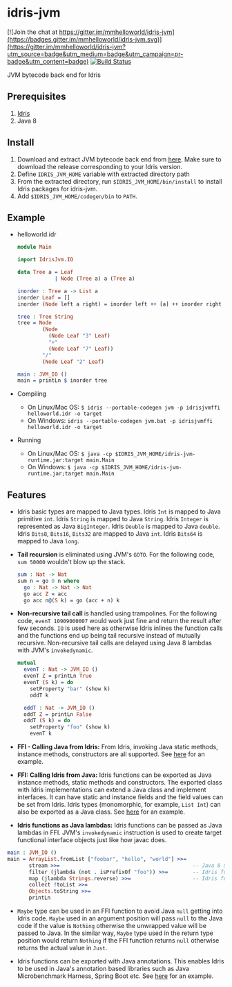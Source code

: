# idris-jvm

[![Join the chat at https://gitter.im/mmhelloworld/idris-jvm](https://badges.gitter.im/mmhelloworld/idris-jvm.svg)](https://gitter.im/mmhelloworld/idris-jvm?utm_source=badge&utm_medium=badge&utm_campaign=pr-badge&utm_content=badge) [![Build Status](https://travis-ci.org/mmhelloworld/idris-jvm.svg?branch=master)](https://travis-ci.org/mmhelloworld/idris-jvm)

JVM bytecode back end for Idris

## Prerequisites

1. [Idris](https://github.com/idris-lang/Idris-dev)
2. Java 8

## Install
1. Download and extract JVM bytecode back end from [here](https://github.com/mmhelloworld/idris-jvm/releases). Make sure to download the release corresponding to your Idris version.
2. Define `IDRIS_JVM_HOME` variable with extracted directory path
3. From the extracted directory, run `$IDRIS_JVM_HOME/bin/install` to install Idris packages for idris-jvm.
4. Add `$IDRIS_JVM_HOME/codegen/bin` to `PATH`.

## Example

* helloworld.idr

    ```idris
    module Main

    import IdrisJvm.IO

    data Tree a = Leaf
                | Node (Tree a) a (Tree a)

    inorder : Tree a -> List a
    inorder Leaf = []
    inorder (Node left a right) = inorder left ++ [a] ++ inorder right

    tree : Tree String
    tree = Node
            (Node
              (Node Leaf "3" Leaf)
              "+"
              (Node Leaf "7" Leaf))
            "/"
            (Node Leaf "2" Leaf)

    main : JVM_IO ()
    main = printLn $ inorder tree
    ```

* Compiling
    * On Linux/Mac OS:  `$ idris --portable-codegen jvm -p idrisjvmffi helloworld.idr -o target`
    * On Windows:  `idris --portable-codegen jvm.bat -p idrisjvmffi helloworld.idr -o target`

* Running
    * On Linux/Mac OS:  `$ java -cp $IDRIS_JVM_HOME/idris-jvm-runtime.jar:target main.Main`
    * On Windows:  `$ java -cp $IDRIS_JVM_HOME/idris-jvm-runtime.jar;target main.Main`

## Features

* Idris basic types are mapped to Java types. Idris `Int` is mapped to Java primitive `int`. Idris `String` is mapped to Java `String`. Idris `Integer` is represented as Java `BigInteger`.
Idris `Double` is mapped to Java `double`. Idris `Bits8`, `Bits16`, `Bits32` are mapped to Java `int`.
Idris `Bits64` is mapped to Java `long`.

* **Tail recursion** is eliminated using JVM's `GOTO`. For the following code, `sum 50000` wouldn't blow up the stack.
    ```idris
    sum : Nat -> Nat
    sum n = go 0 n where
      go : Nat -> Nat -> Nat
      go acc Z = acc
      go acc n@(S k) = go (acc + n) k
    ```

* **Non-recursive tail call** is handled using trampolines. For the following code, `evenT 10909000007` would work just fine and return the result after few seconds. `IO` is used here as otherwise Idris inlines the function calls and the functions end up being tail recursive instead of mutually recursive. Non-recursive tail calls are delayed using Java 8 lambdas with JVM's `invokedynamic`.

    ```idris
    mutual
      evenT : Nat -> JVM_IO ()
      evenT Z = printLn True
      evenT (S k) = do
        setProperty "bar" (show k)
        oddT k

      oddT : Nat -> JVM_IO ()
      oddT Z = printLn False
      oddT (S k) = do
        setProperty "foo" (show k)
        evenT k
    ```
* **FFI - Calling Java from Idris:** From Idris, invoking Java static methods, instance methods, constructors are all supported.
See [here](https://github.com/mmhelloworld/idris-jvm/blob/master/idris-jvm-integration-test/src/test/resources/idris-test-sources/ffi/ffi.idr) for an example.

* **FFI: Calling Idris from Java:** Idris functions can be exported as Java instance methods, static methods and constructors. The exported class with Idris implementations can extend a Java class and implement interfaces. It can have static and instance fields and the field values can be set from Idris. Idris types (monomorphic, for example, `List Int`) can also be exported as a Java class. See [here](https://github.com/mmhelloworld/idris-jvm/blob/master/idris-jvm-integration-test/src/test/resources/idris-test-sources/ffi/ffi.idr) for an example.

* **Idris functions as Java lambdas:** Idris functions can be passed as Java lambdas in FFI. JVM's `invokedynamic` instruction is used to create target functional interface objects just like how javac does.

```idris
main : JVM_IO ()
main = ArrayList.fromList ["foobar", "hello", "world"] >>=
       stream >>=                                           -- Java 8 Stream from Java's ArrayList
       filter (jlambda (not . isPrefixOf "foo")) >>=        -- Idris function as Java "Predicate" lambda
       map (jlambda Strings.reverse) >>=                    -- Idris function as Java "Function" lambda
       collect !toList >>=
       Objects.toString >>=
       printLn
```

* `Maybe` type can be used in an FFI function to avoid Java `null` getting into Idris code. `Maybe` used in an
argument position will pass `null` to the Java code if the value is `Nothing` otherwise the unwrapped value will be passed to
Java. In the similar way, `Maybe` type used in the return type position would return `Nothing` if the FFI function returns `null` otherwise returns the actual value in `Just`.

* Idris functions can be exported with Java annotations. This enables Idris to be used in Java's annotation based libraries
such as Java Microbenchmark Harness, Spring Boot etc.
See [here](https://github.com/mmhelloworld/idris-jvm/blob/master/idris-jvm-integration-test/src/test/resources/idris-test-sources/ffi/ffi.idr#280) for an example.

